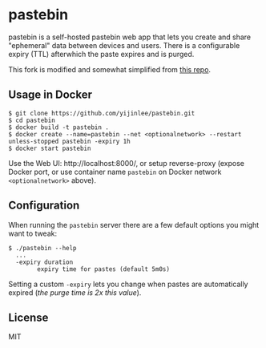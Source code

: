 # pastebin

pastebin is a self-hosted pastebin web app that lets you create and share
"ephemeral" data between devices and users. There is a configurable expiry
(TTL) afterwhich the paste expires and is purged.

This fork is modified and somewhat simplified from [this repo](https://github.com/prologic/pastebin).

## Usage in Docker

```#!bash
$ git clone https://github.com/yijinlee/pastebin.git
$ cd pastebin
$ docker build -t pastebin .
$ docker create --name=pastebin --net <optionalnetwork> --restart unless-stopped pastebin -expiry 1h
$ docker start pastebin
```

Use the Web UI: http://localhost:8000/, or setup reverse-proxy
  (expose Docker port, or use container name `pastebin` on Docker network `<optionalnetwork>` above).

## Configuration

When running the `pastebin` server there are a few default options you might
want to tweak:

```
$ ./pastebin --help
  ...
  -expiry duration
        expiry time for pastes (default 5m0s)
```

Setting a custom `-expiry` lets you change when pastes are automatically
expired (*the purge time is 2x this value*).

## License

MIT
